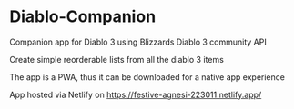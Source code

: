 # Diablo-Companion
Companion app for Diablo 3 using Blizzards Diablo 3 community API

Create simple reorderable lists from all the diablo 3 items

The app is a PWA, thus it can be downloaded for a native app experience

App hosted via Netlify on https://festive-agnesi-223011.netlify.app/
